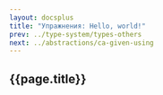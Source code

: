 ```yaml
---
layout: docsplus
title: "Упражнения: Hello, world!"
prev: ../type-system/types-others
next: ../abstractions/ca-given-using
---
```


## {{page.title}}

```scala mdoc:scastie:TTx9rwhASs6LvoYMDPnXtw

```
